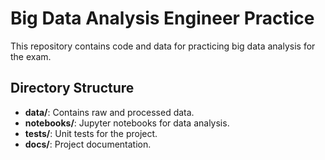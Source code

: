 # Big Data Analysis Engineer Practice

This repository contains code and data for practicing big data analysis for the exam.

## Directory Structure

- **data/**: Contains raw and processed data.
- **notebooks/**: Jupyter notebooks for data analysis.
- **tests/**: Unit tests for the project.
- **docs/**: Project documentation.

